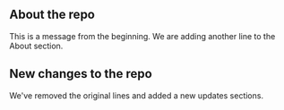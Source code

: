 
## About the repo

This is a message from the beginning.
We are adding another line to the About section. 

## New changes to the repo

We've removed the original lines and added a new updates sections. 
 

